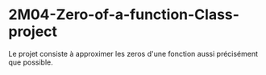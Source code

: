 # 2M04-Zero-of-a-function-Class-project

Le projet consiste à approximer les zeros d'une fonction aussi précisément que possible.
